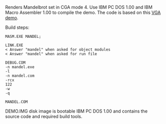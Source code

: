 Renders Mandelbrot set in CGA mode 4. Use IBM PC DOS 1.00 and IBM Macro Assembler 1.00 to compile the demo. The code is based on this [VGA demo](https://github.com/wbhart/PCRetroProgrammer/blob/main/MANDEL2.ASM).

Build steps:
```
MASM.EXE MANDEL;

LINK.EXE
< Answer "mandel" when asked for object modules
< Answer "mandel" when asked for run file

DEBUG.COM
-n mandel.exe
-l
-n mandel.com
-rcx
122
-w
-q

MANDEL.COM
```

DEMO.IMG disk image is bootable IBM PC DOS 1.00 and contains the source code and required build tools.
